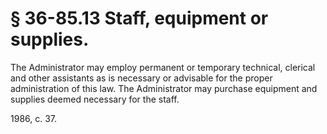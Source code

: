 # § 36-85.13 Staff, equipment or supplies.

<p>The Administrator may employ permanent or temporary technical, clerical and other assistants as is necessary or advisable for the proper administration of this law. The Administrator may purchase equipment and supplies deemed necessary for the staff.</p><p>1986, c. 37.</p>